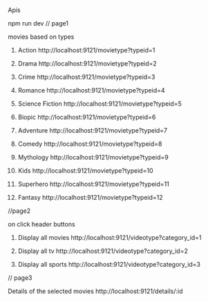 Apis

npm run dev
// page1

movies based on types

1. Action
http://localhost:9121/movietype?typeid=1 

2. Drama
http://localhost:9121/movietype?typeid=2

3. Crime
http://localhost:9121/movietype?typeid=3

4. Romance
http://localhost:9121/movietype?typeid=4

5. Science Fiction
http://localhost:9121/movietype?typeid=5

6. Biopic
http://localhost:9121/movietype?typeid=6

7. Adventure
http://localhost:9121/movietype?typeid=7

8. Comedy
http://localhost:9121/movietype?typeid=8

9. Mythology
http://localhost:9121/movietype?typeid=9

10. Kids
http://localhost:9121/movietype?typeid=10

11. Superhero
http://localhost:9121/movietype?typeid=11

12. Fantasy
http://localhost:9121/movietype?typeid=12

//page2

on click header buttons

1. Display all movies
http://localhost:9121/videotype?category_id=1

2. Display all tv
http://localhost:9121/videotype?category_id=2

3. Display all sports
http://localhost:9121/videotype?category_id=3

// page3

Details of the selected movies
http://localhost:9121/details/:id

